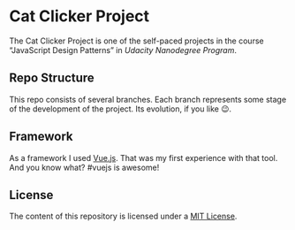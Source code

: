 # Cat Clicker Project
The Cat Clicker Project is one of the self-paced projects in the course “JavaScript Design Patterns” in _Udacity Nanodegree Program_.

## Repo Structure

This repo consists of several branches. Each branch represents some stage of the development of the project. Its evolution, if you like 😉.

## Framework

As a framework I used [Vue.js](https://vuejs.org/). That was my first experience with that tool. And you know what? #vuejs is awesome!

## License
The content of this repository is licensed under a [MIT License](https://opensource.org/licenses/MIT).

